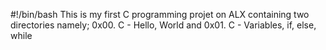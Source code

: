 #!/bin/bash
This is my first C programming projet on ALX containing two directories namely;  0x00. C - Hello, World and  0x01. C - Variables, if, else, while 
